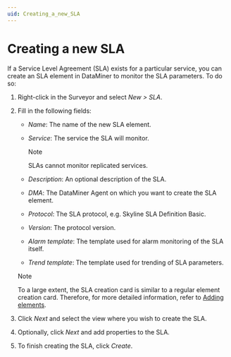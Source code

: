```yaml
---
uid: Creating_a_new_SLA
---
```


# Creating a new SLA

If a Service Level Agreement (SLA) exists for a particular service, you can create an SLA element in DataMiner to monitor the SLA parameters. To do so:

1. Right-click in the Surveyor and select *New \> SLA*.

1. Fill in the following fields:

   - *Name*: The name of the new SLA element.

   - *Service*: The service the SLA will monitor.

     > [!NOTE]
     > SLAs cannot monitor replicated services.

   - *Description*: An optional description of the SLA.

   - *DMA*: The DataMiner Agent on which you want to create the SLA element.

   - *Protocol*: The SLA protocol, e.g. Skyline SLA Definition Basic.

   - *Version*: The protocol version.

   - *Alarm template*: The template used for alarm monitoring of the SLA itself.

   - *Trend template*: The template used for trending of SLA parameters.

   > [!NOTE]
   > To a large extent, the SLA creation card is similar to a regular element creation card. Therefore, for more detailed information, refer to [Adding elements](xref:Adding_elements).

1. Click *Next* and select the view where you wish to create the SLA.

1. Optionally, click *Next* and add properties to the SLA.

1. To finish creating the SLA, click *Create*.
